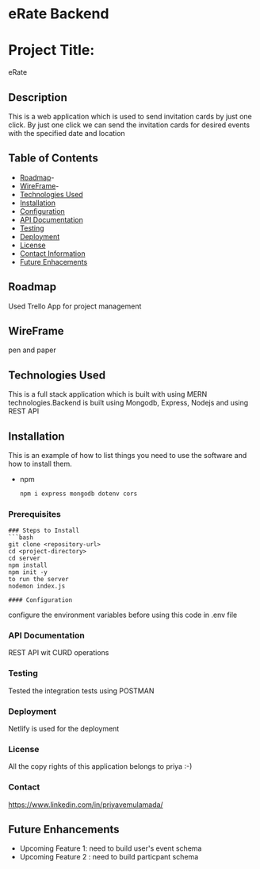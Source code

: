 # eRate Backend

# Project Title: 
eRate

## Description
This is a web application which is used to send invitation cards by just one click. By just one click we can send the invitation cards for desired events with the specified date and location

## Table of Contents
- [Roadmap](#Roadmap)-
- [WireFrame](#Wireframe)-
- [Technologies Used](#technologies-used)
- [Installation](#installation)
- [Configuration](#configuration)
- [API Documentation](#api-documentation)
- [Testing](#testing)
- [Deployment](#deployment)
- [License](#license)  
- [Contact Information](#contact-information)
- [Future Enhacements](#Future-Enhacements)

## Roadmap
  Used Trello App for project management
  
  ## WireFrame
  pen and paper

## Technologies Used
This is a full stack application which is built with using MERN technologies.Backend is built using Mongodb, Express, Nodejs and using REST API

## Installation
This is an example of how to list things you need to use the software and how to install them.
* npm
  ```sh
  npm i express mongodb dotenv cors
  
### Prerequisites
  ```
### Steps to Install
```bash
git clone <repository-url>
cd <project-directory>
cd server
npm install
npm init -y
to run the server
nodemon index.js

#### Configuration
```
configure the environment variables before using this code in .env file
### API Documentation
REST API wit CURD operations

### Testing
Tested the integration tests using POSTMAN

### Deployment
Netlify is used for the deployment

### License
All the copy rights of this application belongs to priya :-)

### Contact
https://www.linkedin.com/in/priyavemulamada/

## Future Enhancements
* Upcoming Feature 1:
  need to build user's event schema
* Upcoming Feature 2 :
 need to build particpant schema
